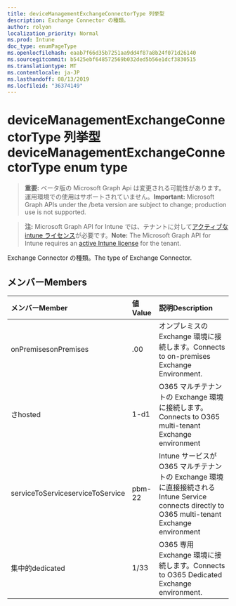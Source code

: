 ```yaml
---
title: deviceManagementExchangeConnectorType 列挙型
description: Exchange Connector の種類。
author: rolyon
localization_priority: Normal
ms.prod: Intune
doc_type: enumPageType
ms.openlocfilehash: eaab7f66d35b7251aa9dd4f87a8b24f071d26140
ms.sourcegitcommit: b5425ebf648572569b032ded5b56e1dcf3830515
ms.translationtype: MT
ms.contentlocale: ja-JP
ms.lasthandoff: 08/13/2019
ms.locfileid: "36374149"
---
```

# <a name="devicemanagementexchangeconnectortype-enum-type"></a><span data-ttu-id="1a69b-103">deviceManagementExchangeConnectorType 列挙型</span><span class="sxs-lookup"><span data-stu-id="1a69b-103">deviceManagementExchangeConnectorType enum type</span></span>

> <span data-ttu-id="1a69b-104">**重要:** ベータ版の Microsoft Graph Api は変更される可能性があります。運用環境での使用はサポートされていません。</span><span class="sxs-lookup"><span data-stu-id="1a69b-104">**Important:** Microsoft Graph APIs under the /beta version are subject to change; production use is not supported.</span></span>

> <span data-ttu-id="1a69b-105">**注:** Microsoft Graph API for Intune では、テナントに対して[アクティブな intune ライセンス](https://go.microsoft.com/fwlink/?linkid=839381)が必要です。</span><span class="sxs-lookup"><span data-stu-id="1a69b-105">**Note:** The Microsoft Graph API for Intune requires an [active Intune license](https://go.microsoft.com/fwlink/?linkid=839381) for the tenant.</span></span>

<span data-ttu-id="1a69b-106">Exchange Connector の種類。</span><span class="sxs-lookup"><span data-stu-id="1a69b-106">The type of Exchange Connector.</span></span>

## <a name="members"></a><span data-ttu-id="1a69b-107">メンバー</span><span class="sxs-lookup"><span data-stu-id="1a69b-107">Members</span></span>
|<span data-ttu-id="1a69b-108">メンバー</span><span class="sxs-lookup"><span data-stu-id="1a69b-108">Member</span></span>|<span data-ttu-id="1a69b-109">値</span><span class="sxs-lookup"><span data-stu-id="1a69b-109">Value</span></span>|<span data-ttu-id="1a69b-110">説明</span><span class="sxs-lookup"><span data-stu-id="1a69b-110">Description</span></span>|
|:---|:---|:---|
|<span data-ttu-id="1a69b-111">onPremises</span><span class="sxs-lookup"><span data-stu-id="1a69b-111">onPremises</span></span>|<span data-ttu-id="1a69b-112">.0</span><span class="sxs-lookup"><span data-stu-id="1a69b-112">0</span></span>|<span data-ttu-id="1a69b-113">オンプレミスの Exchange 環境に接続します。</span><span class="sxs-lookup"><span data-stu-id="1a69b-113">Connects to on-premises Exchange Environment.</span></span>|
|<span data-ttu-id="1a69b-114">さ</span><span class="sxs-lookup"><span data-stu-id="1a69b-114">hosted</span></span>|<span data-ttu-id="1a69b-115">1-d</span><span class="sxs-lookup"><span data-stu-id="1a69b-115">1</span></span>|<span data-ttu-id="1a69b-116">O365 マルチテナントの Exchange 環境に接続します。</span><span class="sxs-lookup"><span data-stu-id="1a69b-116">Connects to O365 multi-tenant Exchange environment</span></span>|
|<span data-ttu-id="1a69b-117">serviceToService</span><span class="sxs-lookup"><span data-stu-id="1a69b-117">serviceToService</span></span>|<span data-ttu-id="1a69b-118">pbm-2</span><span class="sxs-lookup"><span data-stu-id="1a69b-118">2</span></span>|<span data-ttu-id="1a69b-119">Intune サービスが O365 マルチテナントの Exchange 環境に直接接続される</span><span class="sxs-lookup"><span data-stu-id="1a69b-119">Intune Service connects directly to O365 multi-tenant Exchange environment</span></span>|
|<span data-ttu-id="1a69b-120">集中的</span><span class="sxs-lookup"><span data-stu-id="1a69b-120">dedicated</span></span>|<span data-ttu-id="1a69b-121">1/3</span><span class="sxs-lookup"><span data-stu-id="1a69b-121">3</span></span>|<span data-ttu-id="1a69b-122">O365 専用 Exchange 環境に接続します。</span><span class="sxs-lookup"><span data-stu-id="1a69b-122">Connects to O365 Dedicated Exchange environment.</span></span>|




